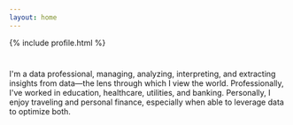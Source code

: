 ```yaml
---
layout: home
---
```

{% include profile.html %}
<div style="padding: 25px 0 25px 0">
I'm a data professional, managing, analyzing, interpreting, and extracting insights from data—the lens through which I view the world. Professionally, I've worked in education, healthcare, utilities, and banking. Personally, I enjoy traveling and personal finance, especially when able to leverage data to optimize both.
</div>